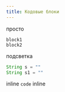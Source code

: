 ```yaml
---
title: Кодовые блоки
---
```


просто

```
block1
block2
```

подсветка

```groovy
String s = ""
String s1 = ""
```

inline `code` inline

